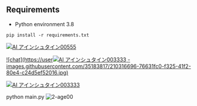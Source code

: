 
## Requirements

- Python environment 3.8

```
pip install -r requirements.txt
```

[![AI アインシュタイン00555](https://user-images.githubusercontent.com/35183817/210346699-4df2ecae-fa04-4d8e-9357-852f75537b95.jpg)](https://youtu.be/0S6FADVNrPA)



[![chat](https://user![AI アインシュタイン003333](https://user-images.githubusercontent.com/35183817/210347042-429a2744-d217-45a1-b648-7afce55efa74.jpg)
-images.githubusercontent.com/35183817/210316696-76631fc0-f325-41f2-80e4-c24d5ef52016.jpg)](https://youtu.be/S3n_Oz5TcE)


[![AI アインシュタイン003333](https://user-images.githubusercontent.com/35183817/210347141-95c7eacc-ed83-4eee-9bfc-b8ddf364b2ce.jpg)](https://youtu.be/Vc7zNufa0us)





python main.py
![2-age00](https://user-images.githubusercontent.com/35183817/210334278-c183db53-bfdf-4456-803b-e1feaf43dad9.jpg)
